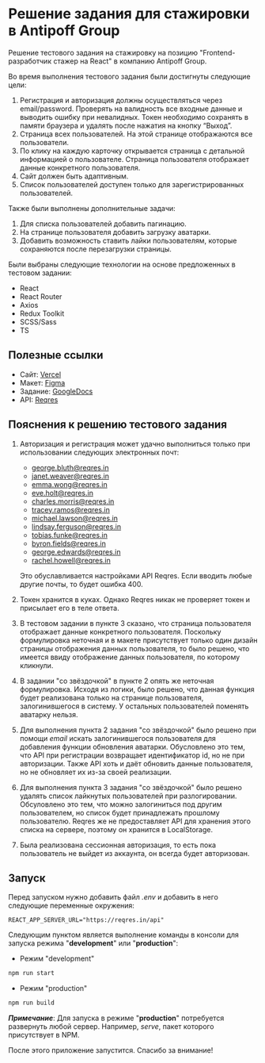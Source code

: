 # Решение задания для стажировки в Antipoff Group

Решение тестового задания на стажировку на позицию "Frontend-разработчик стажер на React" в компанию Antipoff Group.

Во время выполнения тестового задания были достигнуты следующие цели:
1. Регистрация и авторизация должны осуществляться через email/password. Проверять на валидность все входные данные и выводить ошибку при невалидных. Токен необходимо сохранять в памяти браузера и удалять после нажатия на кнопку “Выход”.
2. Страница всех пользователей. На этой странице отображаются все пользователи.
3. По клику на каждую карточку открывается страница с детальной информацией о пользователе. Страница пользователя отображает данные конкретного пользователя.
4. Сайт должен быть адаптивным.
5. Список пользователей доступен только для зарегистрированных пользователей.

Также были выполнены дополнительные задачи:
1. Для списка пользователей добавить пагинацию.
2. На странице пользователя добавить загрузку аватарки.
3. Добавить возможность ставить лайки пользователям, которые сохраняются  после перезагрузки страницы.

Были выбраны следующие технологии на основе предложенных в тестовом задании:
- React
- React Router
- Axios
- Redux Toolkit
- SCSS/Sass
- TS

## Полезные ссылки
- Сайт: [Vercel](https://antipoff-group-internship.vercel.app/)
- Макет: [Figma](https://www.figma.com/file/Nw9TJYCeh8Tmi9cX3KxyqO/%D0%A2%D0%B5%D1%81%D1%82%D0%BE%D0%B2%D0%BE%D0%B5.-%D0%A4%D1%80%D0%BE%D0%BD%D1%82%D0%B5%D0%BD%D0%B4?node-id=0%3A1)
- Задание: [GoogleDocs](https://docs.google.com/document/d/1Zv2tPpmfqaDfx9-E2Z3M8CVuAaWajOkEPQ_o2oz4ATQ/edit?b24form_user=2.9178-1721997892-a2fd4299263e3047fe6e860abce9db13f509c416a09ebdce607fb22f0f96f44e&pli=1)
- API: [Reqres](https://reqres.in/)

## Пояснения к решению тестового задания
1. Авторизация и регистрация может удачно выполниться только при использовании следующих электронных почт:
    - george.bluth@reqres.in
    - janet.weaver@reqres.in
    - emma.wong@reqres.in
    - eve.holt@reqres.in
    - charles.morris@reqres.in
    - tracey.ramos@reqres.in
    - michael.lawson@reqres.in
    - lindsay.ferguson@reqres.in
    - tobias.funke@reqres.in
    - byron.fields@reqres.in
    - george.edwards@reqres.in
    - rachel.howell@reqres.in

    Это обуславливается настройками API Reqres. Если вводить любые другие почты, то будет ошибка 400.

2. Токен хранится в куках. Однако Reqres никак не проверяет токен и присылает его в теле ответа.
3. В тестовом задании в пункте 3 сказано, что страница пользователя отображает данные конкретного пользователя. Поскольку формулировка неточная и в макете присутствует только один дизайн страницы отображения данных пользователя, то было решено, что имеется ввиду отображение данных пользователя, по которому кликнули.
4. В задании "со звёздочкой" в пункте 2 опять же неточная формулировка. Исходя из логики, было решено, что данная функция будет реализована только на странице пользователя, залогинившегося в систему. У остальных пользователей поменять аватарку нельзя.
5. Для выполнения пункта 2 задания "со звёздочкой" было решено при помощи *email* искать залогинившегося пользователя для добавления функции обновления аватарки. Обусловлено это тем, что API при регистрации возвращает идентификатор id, но не при авторизации. Также API хоть и даёт обновить данные пользователя, но не обновляет их из-за своей реализации.
6. Для выполнения пункта 3 задания "со звёздочкой" было решено удалять список лайкнутых пользователей при разлогировании. Обсуловлено это тем, что можно залогиниться под другим пользователем, но список будет принадлежать прошлому пользователю. Reqres же не предоставляет API для хранения этого списка на сервере, поэтому он хранится в LocalStorage.
7. Была реализована сессионная авторизация, то есть пока пользователь не выйдет из аккаунта, он всегда будет авторизован.

## Запуск
Перед запуском нужно добавить файл *.env* и добавить в него следующие переменные окружения:
```env
REACT_APP_SERVER_URL="https://reqres.in/api"
```

Следующим пунктом является выполнение команды в консоли для запуска режима "**development**" или "**production**":
- Режим "development"
```bash
npm run start
```
- Режим "production"
```bash
npm run build
```
*__Примечание__*: Для запуска в режиме "**production**" потребуется развернуть любой сервер. Например, *serve*, пакет которого присутствует в NPM.

После этого приложение запустится. Спасибо за внимание!
